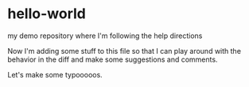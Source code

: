 # hello-world
my demo repository where I'm following the help directions

Now I'm adding some stuff to this file so that I can play around with the behavior in the diff and make some suggestions and comments. 

Let's make some typooooos.
